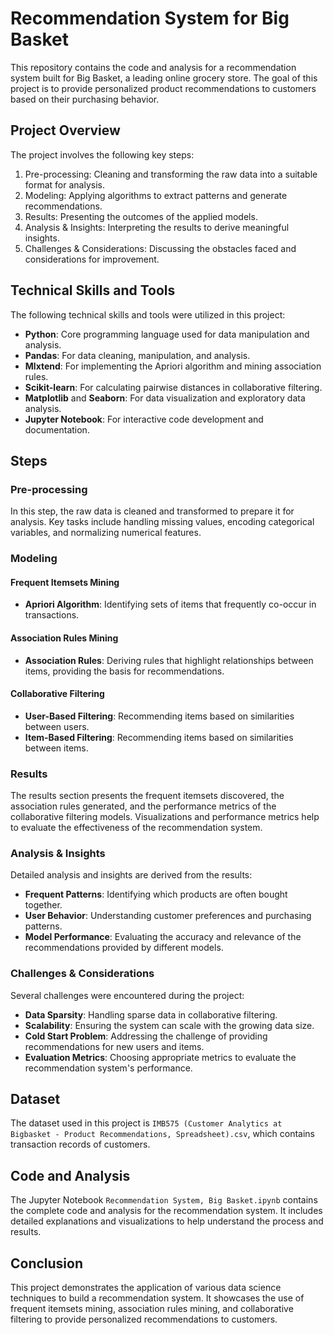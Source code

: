 # Recommendation System for Big Basket

This repository contains the code and analysis for a recommendation system built for Big Basket, a leading online grocery store. The goal of this project is to provide personalized product recommendations to customers based on their purchasing behavior.

## Project Overview

The project involves the following key steps:
1. Pre-processing: Cleaning and transforming the raw data into a suitable format for analysis.
2. Modeling: Applying algorithms to extract patterns and generate recommendations.
3. Results: Presenting the outcomes of the applied models.
4. Analysis & Insights: Interpreting the results to derive meaningful insights.
5. Challenges & Considerations: Discussing the obstacles faced and considerations for improvement.

## Technical Skills and Tools

The following technical skills and tools were utilized in this project:

- **Python**: Core programming language used for data manipulation and analysis.
- **Pandas**: For data cleaning, manipulation, and analysis.
- **Mlxtend**: For implementing the Apriori algorithm and mining association rules.
- **Scikit-learn**: For calculating pairwise distances in collaborative filtering.
- **Matplotlib** and **Seaborn**: For data visualization and exploratory data analysis.
- **Jupyter Notebook**: For interactive code development and documentation.

## Steps

### Pre-processing

In this step, the raw data is cleaned and transformed to prepare it for analysis. Key tasks include handling missing values, encoding categorical variables, and normalizing numerical features.

### Modeling

#### Frequent Itemsets Mining
- **Apriori Algorithm**: Identifying sets of items that frequently co-occur in transactions.

#### Association Rules Mining
- **Association Rules**: Deriving rules that highlight relationships between items, providing the basis for recommendations.

#### Collaborative Filtering
- **User-Based Filtering**: Recommending items based on similarities between users.
- **Item-Based Filtering**: Recommending items based on similarities between items.

### Results

The results section presents the frequent itemsets discovered, the association rules generated, and the performance metrics of the collaborative filtering models. Visualizations and performance metrics help to evaluate the effectiveness of the recommendation system.

### Analysis & Insights

Detailed analysis and insights are derived from the results:
- **Frequent Patterns**: Identifying which products are often bought together.
- **User Behavior**: Understanding customer preferences and purchasing patterns.
- **Model Performance**: Evaluating the accuracy and relevance of the recommendations provided by different models.

### Challenges & Considerations

Several challenges were encountered during the project:
- **Data Sparsity**: Handling sparse data in collaborative filtering.
- **Scalability**: Ensuring the system can scale with the growing data size.
- **Cold Start Problem**: Addressing the challenge of providing recommendations for new users and items.
- **Evaluation Metrics**: Choosing appropriate metrics to evaluate the recommendation system's performance.

## Dataset

The dataset used in this project is `IMB575 (Customer Analytics at Bigbasket - Product Recommendations, Spreadsheet).csv`, which contains transaction records of customers.

## Code and Analysis

The Jupyter Notebook `Recommendation System, Big Basket.ipynb` contains the complete code and analysis for the recommendation system. It includes detailed explanations and visualizations to help understand the process and results.

## Conclusion

This project demonstrates the application of various data science techniques to build a recommendation system. It showcases the use of frequent itemsets mining, association rules mining, and collaborative filtering to provide personalized recommendations to customers.
